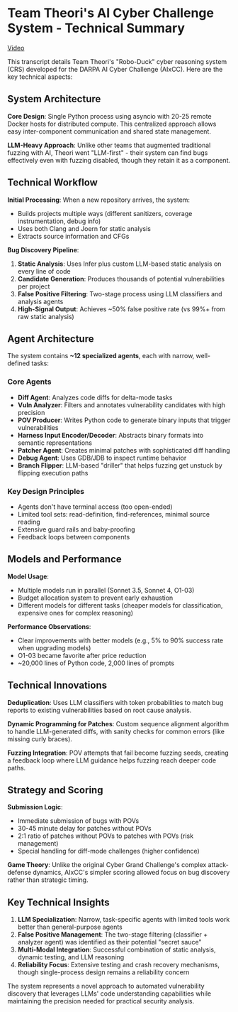 # Team Theori's AI Cyber Challenge System - Technical Summary

[Video](https://www.youtube.com/watch?v=LTOyP_3aFP0&t=5133s)

This transcript details Team Theori's "Robo-Duck" cyber reasoning system (CRS) developed for the DARPA AI Cyber Challenge (AIxCC). Here are the key technical aspects:

## System Architecture

**Core Design**: Single Python process using asyncio with 20-25 remote Docker hosts for distributed compute. This centralized approach allows easy inter-component communication and shared state management.

**LLM-Heavy Approach**: Unlike other teams that augmented traditional fuzzing with AI, Theori went "LLM-first" - their system can find bugs effectively even with fuzzing disabled, though they retain it as a component.

## Technical Workflow

**Initial Processing**: When a new repository arrives, the system:
- Builds projects multiple ways (different sanitizers, coverage instrumentation, debug info)
- Uses both Clang and Joern for static analysis
- Extracts source information and CFGs

**Bug Discovery Pipeline**:
1. **Static Analysis**: Uses Infer plus custom LLM-based static analysis on every line of code
2. **Candidate Generation**: Produces thousands of potential vulnerabilities per project
3. **False Positive Filtering**: Two-stage process using LLM classifiers and analysis agents
4. **High-Signal Output**: Achieves ~50% false positive rate (vs 99%+ from raw static analysis)

## Agent Architecture

The system contains **~12 specialized agents**, each with narrow, well-defined tasks:

### Core Agents
- **Diff Agent**: Analyzes code diffs for delta-mode tasks
- **Vuln Analyzer**: Filters and annotates vulnerability candidates with high precision
- **POV Producer**: Writes Python code to generate binary inputs that trigger vulnerabilities
- **Harness Input Encoder/Decoder**: Abstracts binary formats into semantic representations
- **Patcher Agent**: Creates minimal patches with sophisticated diff handling
- **Debug Agent**: Uses GDB/JDB to inspect runtime behavior
- **Branch Flipper**: LLM-based "driller" that helps fuzzing get unstuck by flipping execution paths

### Key Design Principles
- Agents don't have terminal access (too open-ended)
- Limited tool sets: read-definition, find-references, minimal source reading
- Extensive guard rails and baby-proofing
- Feedback loops between components

## Models and Performance

**Model Usage**: 
- Multiple models run in parallel (Sonnet 3.5, Sonnet 4, O1-03)
- Budget allocation system to prevent early exhaustion
- Different models for different tasks (cheaper models for classification, expensive ones for complex reasoning)

**Performance Observations**:
- Clear improvements with better models (e.g., 5% to 90% success rate when upgrading models)
- O1-03 became favorite after price reduction
- ~20,000 lines of Python code, 2,000 lines of prompts

## Technical Innovations

**Deduplication**: Uses LLM classifiers with token probabilities to match bug reports to existing vulnerabilities based on root cause analysis.

**Dynamic Programming for Patches**: Custom sequence alignment algorithm to handle LLM-generated diffs, with sanity checks for common errors (like missing curly braces).

**Fuzzing Integration**: POV attempts that fail become fuzzing seeds, creating a feedback loop where LLM guidance helps fuzzing reach deeper code paths.

## Strategy and Scoring

**Submission Logic**: 
- Immediate submission of bugs with POVs
- 30-45 minute delay for patches without POVs  
- 2:1 ratio of patches without POVs to patches with POVs (risk management)
- Special handling for diff-mode challenges (higher confidence)

**Game Theory**: Unlike the original Cyber Grand Challenge's complex attack-defense dynamics, AIxCC's simpler scoring allowed focus on bug discovery rather than strategic timing.

## Key Technical Insights

1. **LLM Specialization**: Narrow, task-specific agents with limited tools work better than general-purpose agents
2. **False Positive Management**: The two-stage filtering (classifier + analyzer agent) was identified as their potential "secret sauce"
3. **Multi-Modal Integration**: Successful combination of static analysis, dynamic testing, and LLM reasoning
4. **Reliability Focus**: Extensive testing and crash recovery mechanisms, though single-process design remains a reliability concern

The system represents a novel approach to automated vulnerability discovery that leverages LLMs' code understanding capabilities while maintaining the precision needed for practical security analysis.
